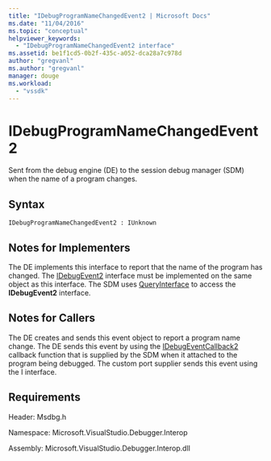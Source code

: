 ```yaml
---
title: "IDebugProgramNameChangedEvent2 | Microsoft Docs"
ms.date: "11/04/2016"
ms.topic: "conceptual"
helpviewer_keywords: 
  - "IDebugProgramNameChangedEvent2 interface"
ms.assetid: be1f1cd5-0b2f-435c-a052-dca28a7c978d
author: "gregvanl"
ms.author: "gregvanl"
manager: douge
ms.workload: 
  - "vssdk"
---
```

# IDebugProgramNameChangedEvent2
Sent from the debug engine (DE) to the session debug manager (SDM) when the name of a program changes.  
  
## Syntax  
  
```  
IDebugProgramNameChangedEvent2 : IUnknown  
```  
  
## Notes for Implementers  
 The DE implements this interface to report that the name of the program has changed. The [IDebugEvent2](../../../extensibility/debugger/reference/idebugevent2.md) interface must be implemented on the same object as this interface. The SDM uses [QueryInterface](/cpp/atl/queryinterface) to access the **IDebugEvent2** interface.  
  
## Notes for Callers  
 The DE creates and sends this event object to report a program name change. The DE sends this event by using the [IDebugEventCallback2](../../../extensibility/debugger/reference/idebugeventcallback2.md) callback function that is supplied by the SDM when it attached to the program being debugged. The custom port supplier sends this event using the I interface.  
  
## Requirements  
 Header: Msdbg.h  
  
 Namespace: Microsoft.VisualStudio.Debugger.Interop  
  
 Assembly: Microsoft.VisualStudio.Debugger.Interop.dll